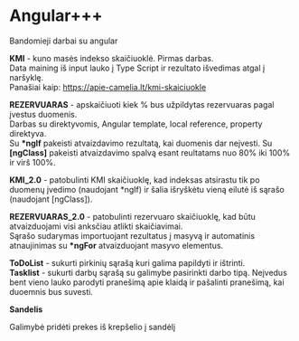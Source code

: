# Angular+++

Bandomieji darbai su angular

<b>KMI</b> - kuno masės indekso skaičiuoklė. Pirmas darbas. <br>
Data maining iš input lauko į Type Script ir rezultato išvedimas atgal į naršyklę. <br>
Panašiai kaip: https://apie-camelia.lt/kmi-skaiciuokle

<b>REZERVUARAS</b> - apskaičiuoti kiek % bus užpildytas rezervuaras pagal įvestus duomenis. <br>
Darbas su direktyvomis, Angular template, local reference, property direktyva. <br>
Su <b>*ngIf</b> pakeisti atvaizdavimo rezultatą, kai duomenis dar neįvesti. Su <b>[ngClass]</b> pakeisti atvaizdavimo spalvą esant reultatams nuo 80% iki 100% ir virš 100%.

<b>KMI_2.0</b> - patobulinti KMI skaičiuoklę, kad indeksas atsirastu tik po duomenų įvedimo (naudojant *ngIf) ir šalia išryškėtu vieną eilutė iš sąrašo (naudojant [ngClass]).

<b>REZERVUARAS_2.0</b> - patobulinti rezervuaro skaičiuoklę, kad būtu atvaizduojami visi anksčiau atlikti skaičiavimai. <br>
Sąrašo sudarymas importuojant rezultatus į masyvą ir automatinis atnaujinimas su <b>*ngFor</b> atvaizduojant masyvo elementus.

<b>ToDoList</b> - sukurti pirkinių sąrašą kuri galima papildyti ir ištrinti. <br>
<b>Tasklist</b> - sukurti darbų sąrašą su galimybe pasirinkti darbo tipą.  Neįvedus bent vieno lauko parodyti pranešimą apie klaidą ir pašalinti pranešimą, kai duoemnis bus suvesti.

<b>Sandelis</b>

Galimybė pridėti prekes iš krepšelio į sandėlį




